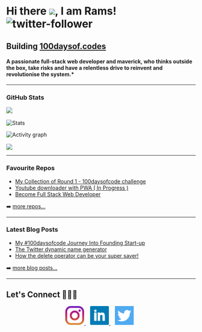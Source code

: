 # Hi there <img src="https://raw.githubusercontent.com/MartinHeinz/MartinHeinz/master/wave.gif" width="30px">, I am Rams! ![twitter-follower](https://img.shields.io/twitter/follow/code_rams?style=social)
## Building [100daysof.codes](http://100daysof.codes/)                                


#### A passionate full-stack web developer and maverick, who thinks outside the box, take risks and have a relentless drive to reinvent and revolutionise the system.*

---

### GitHub Stats

 ![](https://github-readme-stats.vercel.app/api?username=ramyachinnadurai&count_private=true&theme=merko)

![Stats](https://github-readme-stats.anuraghazra1.vercel.app/api/top-langs/?username=ramyachinnadurai&layout=compact&theme=radical)

![Activity graph](https://activity-graph.herokuapp.com/graph?username=ramyachinnadurai&theme=dracula)

<p><img align="center" src="https://github-readme-streak-stats.herokuapp.com/?user=ramyachinnadurai&" /></p>


---

### Favourite Repos 

- [My Collection of Round 1 - 100daysofcode challenge](https://github.com/RamyaChinnadurai/100DaysOfCode)
- [Youtube downloader with PWA ( In Progress )](https://github.com/RamyaChinnadurai/youtube-download)
- [Become Full Stack Web Developer](https://github.com/RamyaChinnadurai/Become-A-Full-Stack-Web-Developer)

➡️  [more repos...](https://github.com/RamyaChinnadurai?tab=repositories)

---

### Latest Blog Posts

- [My #100daysofcode Journey Into Founding Start-up](https://rams.codes/my-100daysofcode-journey-into-founding-start-up)
- [The Twitter dynamic name generator](https://rams.codes/the-twitter-dynamic-name-generator)
- [How the delete operator can be your super saver!](https://rams.codes/how-the-delete-operator-can-be-your-super-saver)

➡️  [more blog posts...](https://rams.codes)

---

## Let's Connect :people_holding_hands:

<p align='center'>
  <a href="https://www.instagram.com/code_rams/"><img height="50" src="https://github.com/NishkarshRaj/NishkarshRaj/blob/master/img/instagram.jpg?raw=true">    </a>&nbsp;&nbsp;
  <a href="https://www.linkedin.com/in/ramyachinnadurai/"><img height="50" src="https://github.com/NishkarshRaj/NishkarshRaj/blob/master/img/linkedin.png?raw=true">
  </a>&nbsp;&nbsp;
  <a href="https://twitter.com/code_rams"><img height="50" src="https://github.com/NishkarshRaj/NishkarshRaj/blob/master/img/twitter.png?raw=true"></a>&nbsp;&nbsp;
</p>


